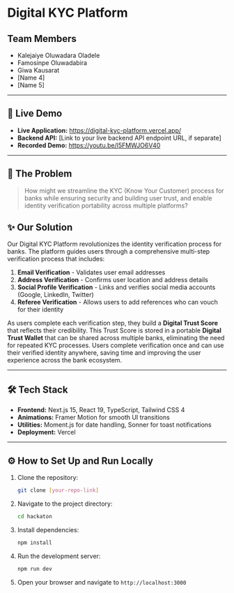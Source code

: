 # Digital KYC Platform

## Team Members

- Kalejaiye Oluwadara Oladele
- Famosinpe Oluwadabira
- Giwa Kausarat
- [Name 4]
- [Name 5]

---

## 🚀 Live Demo

- **Live Application:** https://digital-kyc-platform.vercel.app/
- **Backend API:** [Link to your live backend API endpoint URL, if separate]
- **Recorded Demo:** https://youtu.be/l5FMWJO6V40

---

## 🎯 The Problem

> How might we streamline the KYC (Know Your Customer) process for banks while ensuring security and building user trust, and enable identity verification portability across multiple platforms?

## ✨ Our Solution

Our Digital KYC Platform revolutionizes the identity verification process for banks. The platform guides users through a comprehensive multi-step verification process that includes:

1. **Email Verification** - Validates user email addresses
2. **Address Verification** - Confirms user location and address details
3. **Social Profile Verification** - Links and verifies social media accounts (Google, LinkedIn, Twitter)
4. **Referee Verification** - Allows users to add references who can vouch for their identity

As users complete each verification step, they build a **Digital Trust Score** that reflects their credibility. This Trust Score is stored in a portable **Digital Trust Wallet** that can be shared across multiple banks, eliminating the need for repeated KYC processes. Users complete verification once and can use their verified identity anywhere, saving time and improving the user experience across the bank ecosystem.

---

## 🛠️ Tech Stack

- **Frontend:** Next.js 15, React 19, TypeScript, Tailwind CSS 4
- **Animations:** Framer Motion for smooth UI transitions
- **Utilities:** Moment.js for date handling, Sonner for toast notifications
- **Deployment:** Vercel

---

## ⚙️ How to Set Up and Run Locally

1.  Clone the repository:
    ```bash
    git clone [your-repo-link]
    ```
2.  Navigate to the project directory:
    ```bash
    cd hackaton
    ```
3.  Install dependencies:
    ```bash
    npm install
    ```
4.  Run the development server:
    ```bash
    npm run dev
    ```
5.  Open your browser and navigate to `http://localhost:3000`
